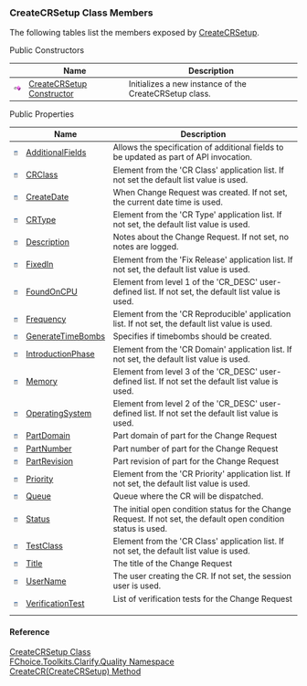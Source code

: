 ﻿### CreateCRSetup Class Members

The following tables list the members exposed by [CreateCRSetup](FChoice.Toolkits.Clarify~FChoice.Toolkits.Clarify.Quality.CreateCRSetup.md).

Public Constructors

|   | Name | Description |
| --- | --- | --- |
| ![Public Constructor](dotnetimages/publicConstructor.png) | [CreateCRSetup Constructor](FChoice.Toolkits.Clarify~FChoice.Toolkits.Clarify.Quality.CreateCRSetup~_ctor.md) | Initializes a new instance of the CreateCRSetup class.   |



Public Properties

|   | Name | Description |
| --- | --- | --- |
| ![Public Property](dotnetimages/publicProperty.png) | [AdditionalFields](FChoice.Toolkits.Clarify~FChoice.Toolkits.Clarify.Quality.CreateCRSetup~AdditionalFields.md) | Allows the specification of additional fields to be updated as part of API invocation.   |
| ![Public Property](dotnetimages/publicProperty.png) | [CRClass](FChoice.Toolkits.Clarify~FChoice.Toolkits.Clarify.Quality.CreateCRSetup~CRClass.md) | Element from the 'CR Class' application list. If not set the default list value is used.   |
| ![Public Property](dotnetimages/publicProperty.png) | [CreateDate](FChoice.Toolkits.Clarify~FChoice.Toolkits.Clarify.Quality.CreateCRSetup~CreateDate.md) | When Change Request was created. If not set, the current date time is used.   |
| ![Public Property](dotnetimages/publicProperty.png) | [CRType](FChoice.Toolkits.Clarify~FChoice.Toolkits.Clarify.Quality.CreateCRSetup~CRType.md) | Element from the 'CR Type' application list. If not set, the default list value is used.   |
| ![Public Property](dotnetimages/publicProperty.png) | [Description](FChoice.Toolkits.Clarify~FChoice.Toolkits.Clarify.Quality.CreateCRSetup~Description.md) | Notes about the Change Request. If not set, no notes are logged.   |
| ![Public Property](dotnetimages/publicProperty.png) | [FixedIn](FChoice.Toolkits.Clarify~FChoice.Toolkits.Clarify.Quality.CreateCRSetup~FixedIn.md) | Element from the 'Fix Release' application list. If not set, the default list value is used.   |
| ![Public Property](dotnetimages/publicProperty.png) | [FoundOnCPU](FChoice.Toolkits.Clarify~FChoice.Toolkits.Clarify.Quality.CreateCRSetup~FoundOnCPU.md) | Element from level 1 of the 'CR_DESC' user-defined list. If not set, the default list value is used.   |
| ![Public Property](dotnetimages/publicProperty.png) | [Frequency](FChoice.Toolkits.Clarify~FChoice.Toolkits.Clarify.Quality.CreateCRSetup~Frequency.md) | Element from the 'CR Reproducible' application list. If not set, the default list value is used.   |
| ![Public Property](dotnetimages/publicProperty.png) | [GenerateTimeBombs](FChoice.Toolkits.Clarify~FChoice.Toolkits.Clarify.Quality.CreateCRSetup~GenerateTimeBombs.md) | Specifies if timebombs should be created.   |
| ![Public Property](dotnetimages/publicProperty.png) | [IntroductionPhase](FChoice.Toolkits.Clarify~FChoice.Toolkits.Clarify.Quality.CreateCRSetup~IntroductionPhase.md) | Element from the 'CR Domain' application list. If not set, the default list value is used.   |
| ![Public Property](dotnetimages/publicProperty.png) | [Memory](FChoice.Toolkits.Clarify~FChoice.Toolkits.Clarify.Quality.CreateCRSetup~Memory.md) | Element from level 3 of the 'CR_DESC' user-defined list. If not set the default list value is used.   |
| ![Public Property](dotnetimages/publicProperty.png) | [OperatingSystem](FChoice.Toolkits.Clarify~FChoice.Toolkits.Clarify.Quality.CreateCRSetup~OperatingSystem.md) | Element from level 2 of the 'CR_DESC' user-defined list. If not set the default list value is used.   |
| ![Public Property](dotnetimages/publicProperty.png) | [PartDomain](FChoice.Toolkits.Clarify~FChoice.Toolkits.Clarify.Quality.CreateCRSetup~PartDomain.md) | Part domain of part for the Change Request   |
| ![Public Property](dotnetimages/publicProperty.png) | [PartNumber](FChoice.Toolkits.Clarify~FChoice.Toolkits.Clarify.Quality.CreateCRSetup~PartNumber.md) | Part number of part for the Change Request   |
| ![Public Property](dotnetimages/publicProperty.png) | [PartRevision](FChoice.Toolkits.Clarify~FChoice.Toolkits.Clarify.Quality.CreateCRSetup~PartRevision.md) | Part revision of part for the Change Request   |
| ![Public Property](dotnetimages/publicProperty.png) | [Priority](FChoice.Toolkits.Clarify~FChoice.Toolkits.Clarify.Quality.CreateCRSetup~Priority.md) | Element from the 'CR Priority' application list. If not set, the default list value is used.   |
| ![Public Property](dotnetimages/publicProperty.png) | [Queue](FChoice.Toolkits.Clarify~FChoice.Toolkits.Clarify.Quality.CreateCRSetup~Queue.md) | Queue where the CR will be dispatched.   |
| ![Public Property](dotnetimages/publicProperty.png) | [Status](FChoice.Toolkits.Clarify~FChoice.Toolkits.Clarify.Quality.CreateCRSetup~Status.md) | The initial open condition status for the Change Request. If not set, the default open condition status is used.   |
| ![Public Property](dotnetimages/publicProperty.png) | [TestClass](FChoice.Toolkits.Clarify~FChoice.Toolkits.Clarify.Quality.CreateCRSetup~TestClass.md) | Element from the 'CR Class' application list. If not set, the default list value is used.   |
| ![Public Property](dotnetimages/publicProperty.png) | [Title](FChoice.Toolkits.Clarify~FChoice.Toolkits.Clarify.Quality.CreateCRSetup~Title.md) | The title of the Change Request   |
| ![Public Property](dotnetimages/publicProperty.png) | [UserName](FChoice.Toolkits.Clarify~FChoice.Toolkits.Clarify.Quality.CreateCRSetup~UserName.md) | The user creating the CR. If not set, the session user is used.   |
| ![Public Property](dotnetimages/publicProperty.png) | [VerificationTest](FChoice.Toolkits.Clarify~FChoice.Toolkits.Clarify.Quality.CreateCRSetup~VerificationTest.md) | List of verification tests for the Change Request   |





#### Reference

[CreateCRSetup Class](FChoice.Toolkits.Clarify~FChoice.Toolkits.Clarify.Quality.CreateCRSetup.md)  
[FChoice.Toolkits.Clarify.Quality Namespace](FChoice.Toolkits.Clarify~FChoice.Toolkits.Clarify.Quality_namespace.md)  
[CreateCR(CreateCRSetup) Method](FChoice.Toolkits.Clarify~FChoice.Toolkits.Clarify.Quality.QualityToolkit~CreateCR(CreateCRSetup).md)